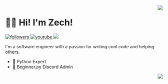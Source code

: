 <a href="https://github.com/anuraghazra/github-readme-stats">
  <img align="right" src="https://github-readme-stats.vercel.app/api?username=zechcodes&bg_color=90,282828,181818&title_color=ffffff&text_color=cccccc&border_color=000000&show_icons=1&icon_color=4285F4&custom_title=My%20GitHub%20Stats&hide_rank=1" />
</a>

# 🙋‍♂️ Hi! I'm Zech!

<a href="https://twitter.com/ZechCodes">
    <img alt="followers" title="Follow me on Twitter" src="https://img.shields.io/badge/-Twitter-1DA1F2?style=for-the-badge&logo=twitter&logoColor=white&labelColor=0081D2&color=1DA1F2"/>
</a>
<a href="https://www.youtube.com/channel/UC6-iUsH8cOQ2GxGLyIVcw-Q">
    <img alt="youtube" title="YouTube" src="https://img.shields.io/badge/-YouTube-red?style=for-the-badge&logo=youtube&logoColor=white&labelColor=CF0000&color=FF0000"/>
</a>
<a href="https://discord.gg/sfHykntuGy" alt="Beginner.py Discord Server">
    <img src="https://img.shields.io/badge/-Discord-5865F2?style=for-the-badge&logoColor=white&logo=discord&labelColor=4855E2"/>
</a>

I'm a software engineer with a passion for writing cool code and helping others.

- 🐍 Python Expert
- 💬 Beginner.py Discord Admin

<a href="https://github.com/anuraghazra/convoychat">
  <img align="right" src="https://github-readme-stats.vercel.app/api/top-langs/?username=zechcodes&bg_color=90,282828,181818&title_color=ffffff&text_color=cccccc&border_color=000000&custom_title=My%20Most%20Used%20Languages&card_width=270" />
</a>
